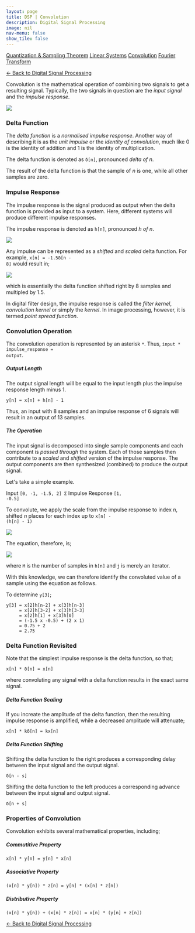 ```yaml
---
layout: page
title: DSP | Convolution
description: Digital Signal Processing
image: nil
nav-menu: false
show_tile: false
---
```


<a href="sampling-theorem.html" class="button small">Quantization & Sampling Theorem</a>
<a href="linear-systems.html" class="button small">Linear Systems</a>
<a href="convolution.html" class="button special small">Convolution</a>
<a href="fourier-transform" class="button small">Fourier Transform</a>

<a href="/digital-signal-processing">&#x2190; Back to Digital Signal Processing</a>

Convolution is the mathematical operation of combining two signals to get a resulting signal. Typically, the two signals in question are the *input signal* and the *impulse response*.

<img src="/assets/images/dsp/convolution.png" />

### Delta Function

The *delta function* is a *normalised impulse response*. Another way of describing it is as the *unit impulse* or the *identity of convolution*, much like 0 is the identity of addition and 1 is the identity of multiplication.

The delta function is denoted as <code>&delta;[n]</code>, pronounced *delta of n*.

The result of the delta function is that the sample of *n* is one, while all other samples are zero.

### Impulse Response

The impulse response is the signal produced as output when the delta function is provided as input to a system. Here, different systems will produce different impulse responses.

The impulse response is denoted as <code>h[n]</code>, pronounced *h of n*.

<img src="/assets/images/dsp/delta-and-impulse.png" />

Any impulse can be represented as a *shifted* and *scaled* delta function. For example, <code>x[n] = -1.5&delta;[n - 8]</code> would result in;

<img src="/assets/images/dsp/delta-shift-scale.png" />

which is essentially the delta function shifted right by 8 samples and multipled by 1.5.

In digital filter design, the impulse response is called the *filter kernel*, *convolution kernel* or simply the *kernel*. In image processing, however, it is termed *point spread function*.

### Convolution Operation

The convolution operation is represented by an asterisk <code>&ast;</code>. Thus, <code>input * impulse_response = output</code>.

##### Output Length

The output signal length will be equal to the input length plus the impulse response length minus 1.

<code>y[n] = x[n] + h[n] - 1</code>

Thus, an input with 8 samples and an impulse response of 6 signals will result in an output of 13 samples.

##### The Operation

The input signal is decomposed into single sample components and each component is *passed through* the system. Each of those samples then contribute to a *scaled* and *shifted* version of the impulse response. The output components are then synthesized (combined) to produce the output signal.

Let's take a simple example.

Input <code>[0, -1, -1.5, 2]  &Sigma;</code>
Impulse Response <code>[1, -0.5]</code>

To convolute, we apply the scale from the impulse response to index *n*, shifted *n* places for each index up to <code>x[n] - (h[n] - 1)</code>

<img src="/assets/images/dsp/output-of-convolution.png" />

The equation, therefore, is;

<img src="/assets/images/dsp/convolution-equation.png" />

where <code>M</code> is the number of samples in <code>h[n]</code> and <code>j</code> is merely an iterator.

With this knowledge, we can therefore identify the convoluted value of a sample using the equation as follows.

To determine <code>y[3]</code>;

    y[3] = x[2]h[n-2] + x[3]h[n-3]
         = x[2]h[3-2] + x[3]h[3-3]
         = x[2]h[1] + x[3]h[0]
         = (-1.5 x -0.5) + (2 x 1)
         = 0.75 + 2
         = 2.75

### Delta Function Revisited

Note that the simplest impulse response is the delta function, so that;

<code>x[n] * &delta;[n] = x[n]</code>

where convoluting any signal with a delta function results in the exact same signal.

##### Delta Function Scaling

If you increate the amplitude of the delta function, then the resulting impulse response is amplified, while a decreased amplitude will attenuate;

<code>x[n] * k&delta;[n] = kx[n]</code>

##### Delta Function Shifting

Shifting the delta function to the right produces a corresponding delay between the input signal and the output signal.

<code>&delta;[n - s]</code>

Shifting the delta function to the left produces a corresponding advance between the input signal and output signal.

<code>&delta;[n + s]</code>

### Properties of Convolution

Convolution exhibits several mathematical properties, including;

##### Commutitive Property

<code>x[n] * y[n] = y[n] * x[n]</code>

##### Associative Property

<code>(x[n] * y[n]) * z[n] = y[n] * (x[n] * z[n])</code>

##### Distributive Property

<code>(x[n] * y[n]) + (x[n] * z[n]) = x[n] * (y[n] + z[n])</code>

<a href="/digital-signal-processing">&#x2190; Back to Digital Signal Processing</a>
